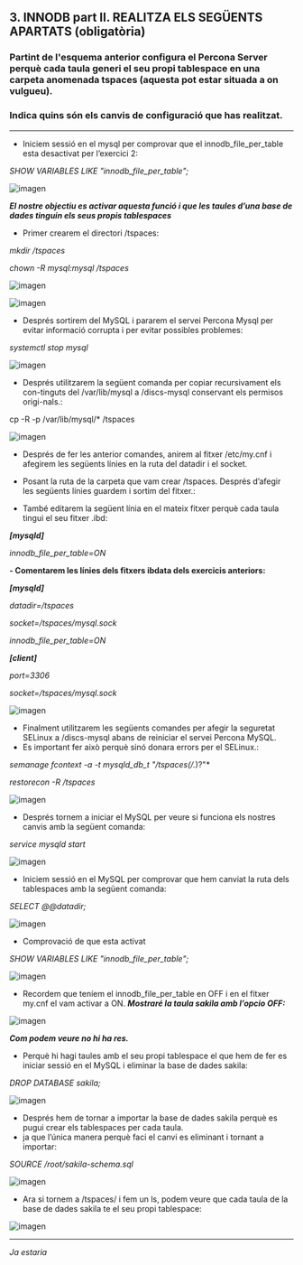 ## 3. INNODB part II. REALITZA ELS SEGÜENTS APARTATS (obligatòria)  

### Partint de l'esquema anterior configura el Percona Server perquè cada taula generi el seu propi tablespace en una carpeta anomenada tspaces (aquesta pot estar situada a on vulgueu).
### Indica quins són els canvis de configuració que has realitzat.

***

- Iniciem sessió en el mysql per comprovar que el innodb_file_per_table esta desactivat per l’exercici 2:

*SHOW VARIABLES LIKE "innodb_file_per_table";*

![imagen](https://user-images.githubusercontent.com/61557739/161814497-736068ff-ea61-49a1-a223-e73cc2bf0d1e.png)

***El nostre objectiu es activar aquesta funció i que les taules d’una base de dades tinguin els seus propis tablespaces***

- Primer crearem el directori /tspaces:

*mkdir /tspaces*

*chown -R mysql:mysql /tspaces*

![imagen](https://user-images.githubusercontent.com/61557739/161814600-04678db8-1838-4c54-8e63-1abfa0718a8b.png)

![imagen](https://user-images.githubusercontent.com/61557739/161814613-a578cdda-a09e-4a9c-b68a-248d12f19b0f.png)

- Després sortirem del MySQL i pararem el servei Percona Mysql per evitar informació corrupta i per evitar possibles problemes:

*systemctl stop mysql*

![imagen](https://user-images.githubusercontent.com/61557739/161814668-b312a70b-ca61-420e-93f5-e3c5e3e2387d.png)

- Després utilitzarem la següent comanda per copiar recursivament els con-tinguts del /var/lib/mysql a /discs-mysql conservant els permisos origi-nals.:

cp -R -p /var/lib/mysql/* /tspaces

![imagen](https://user-images.githubusercontent.com/61557739/161814814-7e490ca5-f8e8-4b3f-82aa-a1a8c84b0075.png)

- Després de fer les anterior comandes, anirem al fitxer /etc/my.cnf i afegirem les següents línies en la ruta del datadir i el socket.
- Posant la ruta de la carpeta que vam crear /tspaces. Després d’afegir les següents línies guardem i sortim del fitxer.:

- També editarem la següent línia en el mateix fitxer perquè cada taula tingui el seu fitxer .ibd:

***[mysqld]***

*innodb_file_per_table=ON*

**- Comentarem les línies dels fitxers ibdata dels exercicis anteriors:**

***[mysqld]***

*datadir=/tspaces*

*socket=/tspaces/mysql.sock*

*innodb_file_per_table=ON*

***[client]***

*port=3306*

*socket=/tspaces/mysql.sock*

![imagen](https://user-images.githubusercontent.com/61557739/161815054-5549f45e-cf5f-4b68-b689-db1bbab6109d.png)

- Finalment utilitzarem les següents comandes per afegir la seguretat SELinux a /discs-mysql abans de reiniciar el servei Percona MySQL. 
- Es important fer això perquè sinó donara errors per el SELinux.:

*semanage fcontext -a -t mysqld_db_t "/tspaces(/.*)?"*

*restorecon -R /tspaces*

![imagen](https://user-images.githubusercontent.com/61557739/161840745-53fe1215-5c88-491b-91c2-2fd2ba9188ea.png)

- Després tornem a iniciar el MySQL per veure si funciona els nostres canvis amb la següent comanda:

*service mysqld start*

![imagen](https://user-images.githubusercontent.com/61557739/161840863-bf719bb9-9917-41fa-922d-6bb99d27e6ed.png)

- Iniciem sessió en el MySQL per comprovar que hem canviat la ruta dels tablespaces amb la següent comanda:

*SELECT @@datadir;*

![imagen](https://user-images.githubusercontent.com/61557739/161840910-63d27b2b-4904-4bf3-9a71-b33b2e0b2f29.png)


- Comprovació de que esta activat

*SHOW VARIABLES LIKE "innodb_file_per_table";*

![imagen](https://user-images.githubusercontent.com/61557739/161841023-6b83bf30-aba7-4d1c-af3f-e8b2ed7a8081.png)

- Recordem que teníem el innodb_file_per_table en OFF i en el fitxer my.cnf el vam activar a ON. 
***Mostraré la taula sakila amb l’opcio OFF:***

![imagen](https://user-images.githubusercontent.com/61557739/161841064-c431b119-9ddb-42c3-8b72-36f63bd3c4d8.png)


***Com podem veure no hi ha res.***

- Perquè hi hagi taules amb el seu propi tablespace el que hem de fer es iniciar sessió en el MySQL i eliminar la base de dades sakila:

*DROP DATABASE sakila;*

![imagen](https://user-images.githubusercontent.com/61557739/161841198-09319db7-02e0-4e16-bdc4-ed5a9d3ac77c.png)


- Després hem de tornar a importar la base de dades sakila perquè es pugui crear els tablespaces per cada taula.
- ja que l’única manera perquè faci el canvi es eliminant i tornant a importar:

*SOURCE /root/sakila-schema.sql*

![imagen](https://user-images.githubusercontent.com/61557739/161841298-9a2a0f47-0cba-4c30-b113-5a1b8a964a1c.png)

- Ara si tornem a /tspaces/ i fem un ls, podem veure que cada taula de la base de dades sakila te el seu propi tablespace:

![imagen](https://user-images.githubusercontent.com/61557739/161841417-798e5e31-bfbe-45af-b30a-80c41284bb59.png)

***

*Ja estaria*
